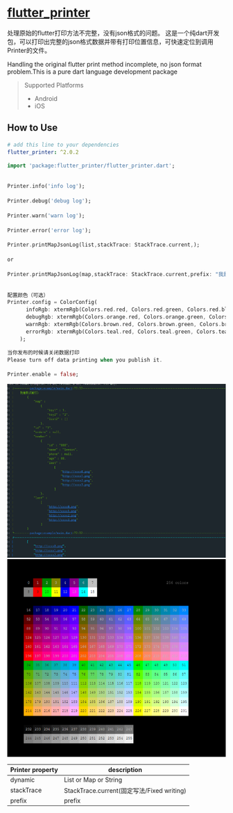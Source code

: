 # [flutter_printer](https://github.com/lisen87/flutter_printer.git)

处理原始的flutter打印方法不完整，没有json格式的问题。
这是一个纯dart开发包，可以打印出完整的json格式数据并带有打印位置信息，可快速定位到调用Printer的文件。

Handling the original flutter print method incomplete, no json format problem.This is a pure dart language development package

> Supported  Platforms
> * Android
> * iOS

## How to Use

```yaml
# add this line to your dependencies
flutter_printer: ^2.0.2
```

```dart
import 'package:flutter_printer/flutter_printer.dart';
```

```dart

Printer.info('info log');

Printer.debug('debug log');

Printer.warn('warn log');

Printer.error('error log');

Printer.printMapJsonLog(list,stackTrace: StackTrace.current,);

or

Printer.printMapJsonLog(map,stackTrace: StackTrace.current,prefix: "我是前缀:",);
```

```dart

配置颜色（可选）
Printer.config = ColorConfig(
      infoRgb: xtermRgb(Colors.red.red, Colors.red.green, Colors.red.blue),
      debugRgb: xtermRgb(Colors.orange.red, Colors.orange.green, Colors.orange.blue),
      warnRgb: xtermRgb(Colors.brown.red, Colors.brown.green, Colors.brown.blue),
      errorRgb: xtermRgb(Colors.teal.red, Colors.teal.green, Colors.teal.blue),
    );
```

```dart
当你发布的时候请关闭数据打印
Please turn off data printing when you publish it.

Printer.enable = false;

```

![](https://github.com/lisen87/flutter_printer/blob/master/screenshots/printer1.png)
![](https://github.com/lisen87/flutter_printer/blob/master/screenshots/xterm256.png)

Printer property | description
--------|------------
dynamic | List or Map or String
stackTrace | StackTrace.current(固定写法/Fixed writing)
prefix | prefix